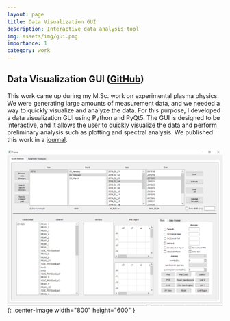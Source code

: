 ```yaml
---
layout: page
title: Data Visualization GUI
description: Interactive data analysis tool
img: assets/img/gui.png
importance: 1
category: work
---
```


## Data Visualization GUI ([GitHub](https://github.com/masarunakajima/dataViz)) 

This work came up during my M.Sc. work on experimental plasma physics. 
We were generating large amounts of measurement data, and we needed a way to
quickly visualize and analyze the data. For this purpose, I developed a
data visualization GUI using Python and PyQt5. The GUI is designed to be
interactive, and it allows the user to quickly visualize the data and
perform preliminary analysis such as plotting and spectral analysis. 
We published this work in a [journal](https://www.mdpi.com/2073-8994/14/8/1559).

![GUI home](/assets/img/gui_home.png){: .center-image width="800" height="600" }

